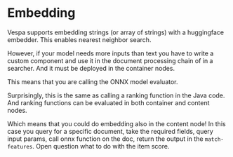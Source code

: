 # Embedding

Vespa supports embedding strings (or array of strings) with a huggingface embedder.
This enables nearest neighbor search.


However, if your model needs more inputs than text you have to write a custom component and use it in the document processing chain of in a searcher. And it must be deployed in the container nodes.

This means that you are calling the ONNX model evaluator.

Surprisingly, this is the same as calling a ranking function in the Java code. And ranking functions can be evaluated in both container and content nodes.

Which means that you could do embedding also in the content node!
In this case you query for a specific document, take the required fields, query input params, call onnx function on the doc, return the output in the `match-features`. Open question what to do with the item score.

